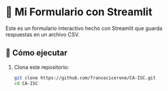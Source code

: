 # 📝 Mi Formulario con Streamlit

Este es un formulario interactivo hecho con Streamlit que guarda respuestas en un archivo CSV.

## 🚀 Cómo ejecutar

1. Clona este repositorio:
   ```bash
   git clone https://github.com/francocicerone/CA-ISC.git
   cd CA-ISC
